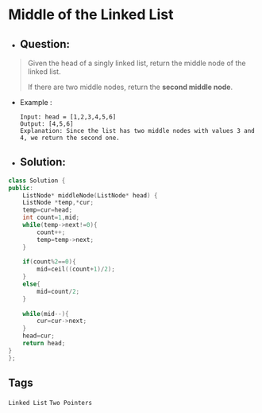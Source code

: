 # Middle of the Linked List
- ## Question:
>Given the head of a singly linked list, return the middle node of the linked list.
>
>If there are two middle nodes, return the **second middle node**.

- Example :

      Input: head = [1,2,3,4,5,6]
      Output: [4,5,6]
      Explanation: Since the list has two middle nodes with values 3 and 4, we return the second one.
      

- ## Solution:
```cpp
class Solution {
public:
    ListNode* middleNode(ListNode* head) {
    ListNode *temp,*cur;
    temp=cur=head;
    int count=1,mid;
    while(temp->next!=0){
        count++;
        temp=temp->next;
    }
    
    if(count%2==0){
        mid=ceil((count+1)/2);
    }
    else{
        mid=count/2;
    }
    
    while(mid--){
        cur=cur->next;
    }
    head=cur;
    return head;
}
};
```

## Tags
`Linked List` `Two Pointers`

